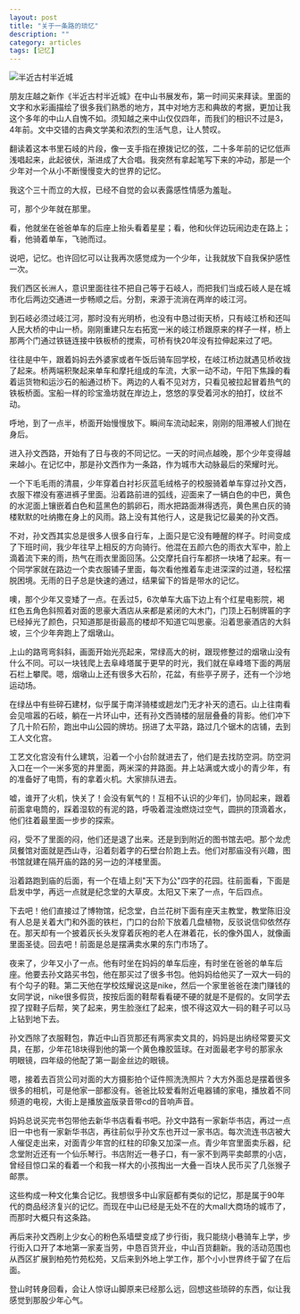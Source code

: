 ```yaml
---
layout: post
title: "关于一条路的琐忆"
description: ""
category: articles
tags: [记忆]
---
```


![半近古村半近城](http://7xq85r.com1.z0.glb.clouddn.com/30.jpg)

朋友庄越之新作《半近古村半近城》在中山书展发布，第一时间买来拜读。里面的文字和水彩画描绘了很多我们熟悉的地方，其中对地方志和典故的考据，更加让我这个多年的中山人自愧不如。须知越之来中山仅仅四年，而我们的相识不过是3，4年前。文中交错的古典文学美和浓烈的生活气息，让人赞叹。

翻读着这本书里石岐的片段，像一支手指在撩拨记忆的弦，二十多年前的记忆低声浅唱起来，此起彼伏，渐进成了大合唱。我突然有拿起笔写下来的冲动，那是一个少年对一个从小不断慢慢变大的世界的记忆。

我这个三十而立的大叔，已经不自觉的会以表露感性情感为羞耻。

可，那个少年就在那里。

看，他就坐在爸爸单车的后座上抬头看着星星；看，他和伙伴边玩闹边走在路上；看，他骑着单车，飞驰而过。

说吧，记忆。也许回忆可以让我再次感觉成为一个少年，让我就放下自我保护感性一次。

我们西区长洲人，意识里面往往不把自己等于石岐人，而把我们当成石岐人是在城市化后两边交通进一步畅顺之后。分割，来源于流淌在两岸的岐江河。

到石岐必须过岐江河，那时没有光明桥，也没有中恳过街天桥，只有岐江桥和还叫人民大桥的中山一桥。刚刚重建只左右拓宽一米的岐江桥跟原来的样子一样，桥上那两个门通过铁链连接中铁板桥的搅索，可桥有快20年没有拉伸起来过了吧。

往往是中午，跟着妈妈去外婆家或者午饭后骑车回学校，在岐江桥边就遇见桥收拢了起来。桥两端积聚起来单车和摩托组成的车流，大家一动不动，午阳下焦躁的看着运货物和运沙石的船通过桥下。两边的人看不见对方，只看见被拉起冒着热气的铁板桥面。宝船一样的珍宝渔坊就在岸边上，悠悠的享受着河水的拍打，纹丝不动。

呼地，到了一点半，桥面开始慢慢放下。瞬间车流动起来，刚刚的阻滞被人们抛在身后。

进入孙文西路，开始有了日与夜的不同记忆。一天的时间点越晚，那个少年变得越来越小。在记忆中，那是孙文西作为一条路，作为城市大动脉最后的荣耀时光。

一个下毛毛雨的清晨，少年穿着白衬衫灰蓝毛绒格子的校服骑着单车穿过孙文西，衣服下襟没有塞进裤子里面。沿着路前进的弧线，迎面来了一辆白色的中巴，黄色的水泥面上镶嵌着白色和蓝黑色的鹅卵石，雨水把路面淋得透亮，黄色黑白灰的骑楼默默的吐纳撒在身上的风雨。路上没有其他行人，这是我记忆最美的孙文西。

不对，孙文西其实总是很多人很多自行车，上面只是它没有睡醒的样子。时间变成了下班时间，我少年往早上相反的方向骑行。他混在五颜六色的雨衣大军中，脸上滴着流下来的雨，热气在雨衣里面回荡。公交摩托自行车都挤一块堵了起来。有一个同学家就在路边一个卖衣服铺子里面，每次看他推着车走进深深的过道，轻松摆脱困境。无雨的日子总是快速的通过，结果留下的皆是带水的记忆。

噢，那个少年又变矮了一点。在丢过5，6次单车大庙下边上有个红星电影院，褐红色五角色斜照着对面的思豪大酒店从来都是紧闭的大木门，门顶上石制牌匾的字已经掉光了颜色，只知道那是街最高的楼却不知道它叫思豪。沿着思豪酒店的大斜坡，三个少年奔跑上了烟墩山。

上山的路弯弯斜斜，画面开始光亮起来，常绿高大的树，跟现修整过的烟墩山没有什么不同。可以一块钱爬上去阜峰塔属于更早的时光，我们就在阜峰塔下面的两层石栏上攀爬。嗯，烟墩山上还有很多大石阶，花盆，有些亭子房子，还有一个沙地运动场。

在绿丛中有些碎石建材，似乎属于南洋骑楼或趟龙门无才补天的遗石。山上往南看会见喧嚣的石岐，躺在一片环山中，还有孙文西骑楼的层层叠叠的背影。他们冲下了几十阶石阶，跑出中山公园的牌坊。拐进了太平路，路过几个锯木的店铺，去到工人文化宫。

工艺文化宫没有什么建筑，沿着一个小台阶就进去了，他们是去找防空洞。防空洞入口在一个一米多宽的井里面，两米深的井路面。井上站满或大或小的青少年，有的准备好了电筒，有的拿着火机。大家排队进去。

嘘，谁开了火机，快关了！会没有氧气的！互相不认识的少年们，协同起来，跟着前面拿电筒的，踩着湿软的有泥的路，呼吸着混浊燃烧过空气，圆拱的顶滴着水，他们往着最里面一步步的探索。

闷，受不了里面的闷，他们还是退了出来。还是到到附近的图书馆去吧。那个龙虎凤餐馆对面就是西山寺，沿着刻着字的石壁台阶跑上去。他们对那庙没有兴趣，图书馆就建在隔开庙的路的另一边的洋楼里面。

沿着路跑到庙的后面，有一个在墙上刻"天下为公"四字的花园。往前面看，下面是启发中学，再远一点就是纪念堂的大草皮。太阳又下来了一点，午后四点。

下去吧！他们直接过了博物馆，纪念堂，白兰花树下面有座天主教堂，教堂陈旧没有人总是关着大门和外面的铁栏，门口的台阶下放着几盘植物，反驳说信仰依然存在。那天却有一个披着灰长头发穿着灰袍的老人在淋着花，长的像外国人，就像画里面圣徒。回去吧！前面是总是摆满卖水果的东门市场了。

夜来了，少年又小了一点。他有时坐在妈妈的单车后座，有时坐在爸爸的单车后座。他要去孙文路买书包，他在那买过了很多书包。他妈妈给他买了一双大一码的有个勾子的鞋。第二天他在学校炫耀说这是nike，然后一个家里爸爸在澳门赚钱的女同学说，nike很多假货，按按后面的鞋帮看看硬不硬的就是不是假的。女同学去捏了捏鞋子后帮，笑了起来，男生脸涨红了起来，恨不得这双大一码的鞋子可以马上钻到地下去。

孙文西除了衣服鞋包，靠近中山百货那还有两家卖文具的，妈妈是出纳经常要买文具，在那，少年花18块得到他的第一个黄色橡胶篮球。在对面最老字号的那家永明眼镜，四年级的他配了第一副金丝边的眼镜。

嗯，接着去百货公司对面的大方摄影拍个证件照洗洗照片？大方外面总是摆着很多很多的相机，可是他家一部都没有。爸爸比较爱看附近电器铺的家电，播放着不同频道的电视，大街上是播放盗版录音带cd的音响声音。

妈妈总说买完书包带他去新华书店看看书吧。孙文中路有一家新华书店，再过一点旧一中也有一家新华书店，再往前似乎孙文东也开过一家书店。每次流连书店被大人催促走出来，对面青少年宫的红柱的印象又加深一点。青少年宫里面卖乐器，纪念堂附近还有一个仙乐琴行。书店附近一巷子口，有一家不到两平卖邮票的小店，曾经目惊口呆的看着一个和我一样大的小孩掏出一大叠一百块人民币买了几张猴子邮票。

这些构成一种文化集合记忆。我想很多中山家庭都有类似的记忆，那是属于90年代的商品经济复兴的记忆。而现在中山已经是无处不在的大mall大商场的城市了，而那时大概只有这条路。

再后来孙文西刷上少女心的粉色系墙壁变成了步行街，我只能绕小巷骑车上学，步行街入口开了本地第一家麦当劳，中恳百货开业，中山百货翻新。我的活动范围也从西区扩展到柏苑竹苑松苑，又后来到外地上学工作，那个小小世界终于留了在后面。

登山时转身回看，会让人惊讶山脚原来已经那么远，回想这些琐碎的东西，似让我感觉到那股少年心气。
